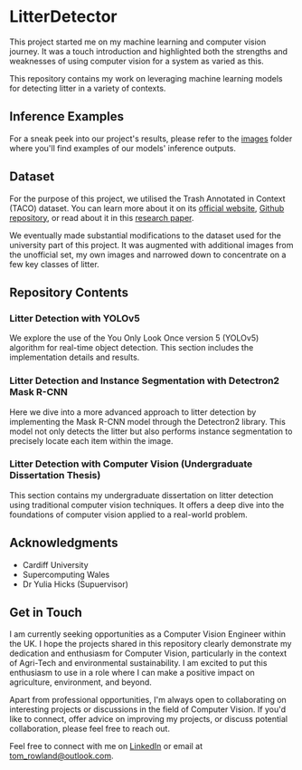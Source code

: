 # LitterDetector
This project started me on my machine learning and computer vision journey. It was a touch introduction and highlighted both the strengths and weaknesses of using computer vision for a system as varied as this. 

This repository contains my work on leveraging machine learning models for detecting litter in a variety of contexts.

## Inference Examples
For a sneak peek into our project's results, please refer to the [images](https://github.com/trow-land/LitterDetector/tree/main/images) folder where you'll find examples of our models' inference outputs.

## Dataset
For the purpose of this project, we utilised the Trash Annotated in Context (TACO) dataset. You can learn more about it on its [official website](http://tacodataset.org/), [Github repository](https://github.com/pedropro/TACO), or read about it in this [research paper](https://arxiv.org/abs/2003.06975). 

We eventually made substantial modifications to the dataset used for the university part of this project. It was augmented with additional images from the unofficial set, my own images and narrowed down to concentrate on a few key classes of litter.

## Repository Contents

### Litter Detection with YOLOv5
We explore the use of the You Only Look Once version 5 (YOLOv5) algorithm for real-time object detection. This section includes the implementation details and results.

### Litter Detection and Instance Segmentation with Detectron2 Mask R-CNN
Here we dive into a more advanced approach to litter detection by implementing the Mask R-CNN model through the Detectron2 library. This model not only detects the litter but also performs instance segmentation to precisely locate each item within the image.

### Litter Detection with Computer Vision (Undergraduate Dissertation Thesis)
This section contains my undergraduate dissertation on litter detection using traditional computer vision techniques. It offers a deep dive into the foundations of computer vision applied to a real-world problem.

## Acknowledgments
- Cardiff University
- Supercomputing Wales
- Dr Yulia Hicks (Supuervisor)


## Get in Touch

I am currently seeking opportunities as a Computer Vision Engineer within the UK. I hope the projects shared in this repository clearly demonstrate my dedication and enthusiasm for Computer Vision, particularly in the context of Agri-Tech and environmental sustainability. I am excited to put this enthusiasm to use in a role where I can make a positive impact on agriculture, environment, and beyond.

Apart from professional opportunities, I'm always open to collaborating on interesting projects or discussions in the field of Computer Vision. If you'd like to connect, offer advice on improving my projects, or discuss potential collaboration, please feel free to reach out.

Feel free to connect with me on [LinkedIn](https://www.linkedin.com/in/thomas-rowland-07a785155/) or email at [tom_rowland@outlook.com](mailto:tom_rowland@outlook.com). 


